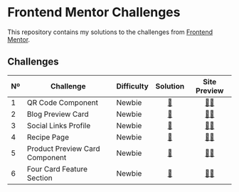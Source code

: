 # Frontend Mentor Challenges

This repository contains my solutions to the challenges from [Frontend Mentor](https://www.frontendmentor.io/).

## Challenges

<table>
    <thead>
        <tr>
            <th>Nº</th>
            <th>Challenge</th>
            <th>Difficulty</th>
            <th>Solution</th>
            <th>Site Preview</th>
        </tr>
    </thead>
    <tbody>
        <tr>
            <td>1</td>
            <td>QR Code Component</td>
            <td>Newbie</td>
            <td align="center"><a href="./qr-code-component">📝</a></td>
            <td align="center"><a href="https://qr-code-component-iota-blue.vercel.app//">👨‍💻</a></td>
        </tr>
        <tr>
            <td>2</td>
            <td>Blog Preview Card</td>
            <td>Newbie</td>
            <td align="center"><a href="./blog-preview-card">📝</a></td>
            <td align="center"><a href="https://frontendmentor-rust-ten.vercel.app/">👨‍💻</a></td>
        </tr>
        <tr>
            <td>3</td>
            <td>Social Links Profile</td>
            <td>Newbie</td>
            <td align="center"><a href="./social-links-profile/">📝</a></td>
            <td align="center"><a href="https://social-link-profile-neon.vercel.app/">👨‍💻</a></td>
        </tr>
        <tr>
            <td>4</td>
            <td>Recipe Page</td>
            <td>Newbie</td>
            <td align="center"><a href="./recipe-page-main/">📝</a></td>
            <td align="center"><a href="https://recipe-page-pi-one.vercel.app/">👨‍💻</a></td>
        </tr>
        <tr>
            <td>5</td>
            <td>Product Preview Card Component</td>
            <td>Newbie</td>
            <td align="center"><a href="./product-preview-card-component/">📝</a></td>
            <td align="center"><a href="https://product-preview-card-4ebhgxnrr-juan-trujillos-projects.vercel.app/">👨‍💻</a></td>
        </tr>
        <tr>
            <td>6</td>
            <td>Four Card Feature Section</td>
            <td>Newbie</td>
            <td align="center"><a href="./four-card-feature-section-master/">📝</a></td>
            <td align="center"><a href="https://four-card-feature-roan.vercel.app/">👨‍💻</a></td>
        </tr>
</table>